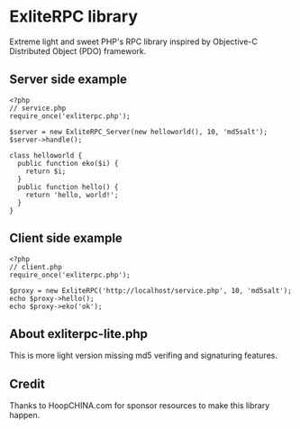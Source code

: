 ExliteRPC library
=================

Extreme light and sweet PHP's RPC library inspired by Objective-C Distributed Object (PDO) framework.

Server side example
-------------------

    <?php
    // service.php
    require_once('exliterpc.php');
    
    $server = new ExliteRPC_Server(new helloworld(), 10, 'md5salt');
    $server->handle();
    
    class helloworld {
      public function eko($i) {
        return $i;
      }
      public function hello() {
        return 'hello, world!';
      }
    }

Client side example
-------------------

    <?php
    // client.php
    require_once('exliterpc.php');
    
    $proxy = new ExliteRPC('http://localhost/service.php', 10, 'md5salt');
    echo $proxy->hello();
    echo $proxy->eko('ok');

About exliterpc-lite.php
------------------------

This is more light version missing md5 verifing and signaturing features.

Credit
------

Thanks to HoopCHINA.com for sponsor resources to make this library happen.

